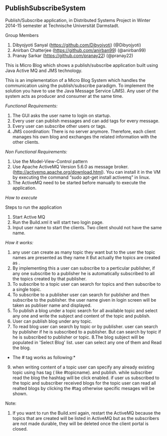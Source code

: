 ## PublishSubscribeSystem
Publish/Subscribe application, in Distributed Systems Project in Winter 2014-15 semester at Technische Universität Darmstadt.

Group Members

1. Dibyojyoti Sanyal (https://github.com/Dibyojyoti) (@Dibyojyoti)
2. Anirban Chatterjee (https://github.com/anirban99) (@anirban99)
3. Pranay Sarkar (https://github.com/pranay22) (@pranay22)

This is Micro Blog which shows a publish/subscribe application built using Java Active MQ  and JMS technology.

This is an implementation of a Micro Blog System which handles the communication using the publish/subscribe paradigm. To implement the solution you have to use the Java Message Service (JMS). Any user of the system acts as producer and consumer at the same time.

*Functional Requirements:*
1. The GUI asks the user name to login on startup.
2. Every user can publish messages and can add tags for every message.
3. Every user can subscribe other users or tags.
4. JMS coordination: There is no server anymore. Therefore, each client manages his own blog and exchanges the related information with the other clients.

*Non Functional Requirements:*
1. Use the Model-View-Control pattern
2. Use Apache ActiveMQ Version 5.6.0 as message broker.
(http://activemq.apache.org/download.html).
You can install it in the VM by executing the command “sudo apt-get install activemq” in linux.
3. The ActiveMQ need to be started before manually to execute the application.

*How to execute*

Steps to run the application

1. Start Active MQ
2. Run the Build.xml it will start two login page.
3. Input user name to start the clients. Two client should not have the same name.


*How it works:*

1. any user can create as many topic they want but to the user the topic names are presented as they name it But actually the topics are created as <username>.<topicname>
2. By implementing this a user can subscribe to a perticular publisher, if any one subscribe to a publisher he is automatically subscribed to all the topics created by that publisher.
3. To subscribe to a topic user can search for topics and then subscribe to a single topic. 
4. To subscribe to a publisher user can search for publisher and then subscribe to the publisher. the user name given in login screen will be taken as publiser name and displayed.
5. To publish a blog under a topic search for all available topic and select any one and write the subject and content of the topic and publish.
6. User can publish blog under any topic. 
7. To read blog user can search by topic or by publisher. user can search by publisher if he is subscribed to a publisher. But can search by topic if he is subscribed to publisher or topic.
8.The blog subject will be populated in 'Select Blog' list. user can select any one of them and Read the blog.

*	The # tag works as following:*
9. when writing content of a topic user can specify any already existing topic using has tag ( like #topicname). and publish. while subscriber read the blog the hashtag will be click enabled. if user us subscribed to the topic and subscriber received blogs for the topic user can read all realted blogs by clicking the #tag otherwise specific mesages will be shown.

Note:
1. If you want to run the Build.xml again, restart the ActiveMQ because the topics that are created will be listed in ActiveMQ but as the subscribers are not made durable, they will be deleted once the client portal is closed.

